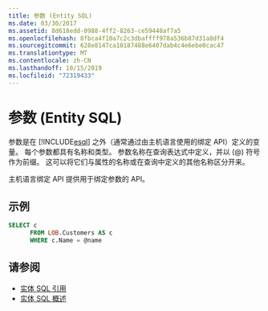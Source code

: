 ```yaml
---
title: 参数 (Entity SQL)
ms.date: 03/30/2017
ms.assetid: 8d618edd-0988-4ff2-8263-ce59448af7a5
ms.openlocfilehash: 8fbca4f10a7c2c3dbaffff978a536b87d31a8df4
ms.sourcegitcommit: 628e8147ca10187488e6407dab4c4e6ebe0cac47
ms.translationtype: MT
ms.contentlocale: zh-CN
ms.lasthandoff: 10/15/2019
ms.locfileid: "72319433"
---
```

# <a name="parameters-entity-sql"></a>参数 (Entity SQL)
参数是在 [!INCLUDE[esql](../../../../../../includes/esql-md.md)] 之外（通常通过由主机语言使用的绑定 API）定义的变量。 每个参数都具有名称和类型。 参数名称在查询表达式中定义，并以 (@) 符号作为前缀。 这可以将它们与属性的名称或在查询中定义的其他名称区分开来。  
  
 主机语言绑定 API 提供用于绑定参数的 API。  
  
## <a name="example"></a>示例  
  
```sql  
SELECT c   
      FROM LOB.Customers AS c   
      WHERE c.Name = @name  
```  
  
## <a name="see-also"></a>请参阅

- [实体 SQL 引用](entity-sql-reference.md)
- [实体 SQL 概述](entity-sql-overview.md)
